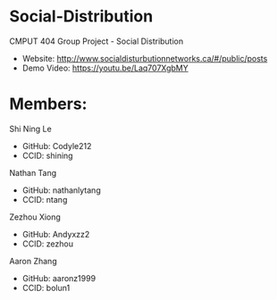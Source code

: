 # Social-Distribution
CMPUT 404 Group Project - Social Distribution
* Website: http://www.socialdisturbutionnetworks.ca/#/public/posts
* Demo Video: https://youtu.be/Laq707XgbMY

# Members:

Shi Ning Le 
* GitHub: Codyle212 
* CCID: shining

Nathan Tang 
* GitHub: nathanlytang 
* CCID: ntang

Zezhou Xiong 
* GitHub: Andyxzz2 
* CCID: zezhou

Aaron Zhang 
* GitHub: aaronz1999 
* CCID: bolun1
